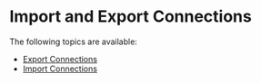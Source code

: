 [title]: # (Import and Export Connections)
[tags]: # (import, export, connect, secret server)
[priority]: # (303)
# Import and Export Connections

The following topics are available:

* [Export Connections](export-conn.md)
* [Import Connections](import-conn.md)
